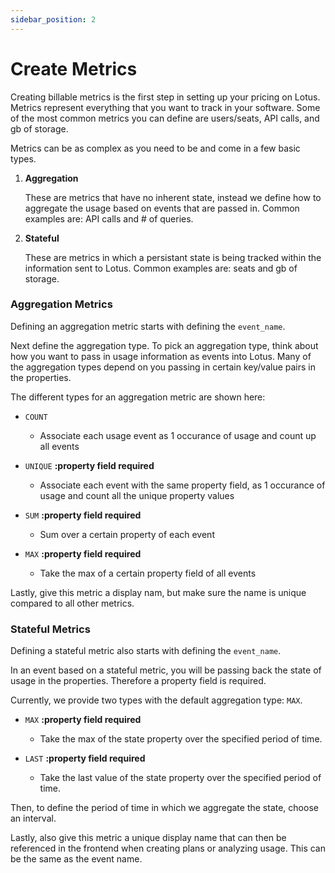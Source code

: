 ```yaml
---
sidebar_position: 2
---
```


# Create Metrics

Creating billable metrics is the first step in setting up your pricing on Lotus. Metrics represent everything that you want to track in your software. Some of the most common metrics you can define are users/seats, API calls, and gb of storage.

Metrics can be as complex as you need to be and come in a few basic types.

1. **Aggregation**

   These are metrics that have no inherent state, instead we define how to aggregate the usage based on events that are passed in. Common examples are: API calls and # of queries.

2. **Stateful**

   These are metrics in which a persistant state is being tracked within the information sent to Lotus. Common examples are: seats and gb of storage.

### Aggregation Metrics

<p>

Defining an aggregation metric starts with defining the <code>event_name</code>.

Next define the aggregation type. To pick an aggregation type, think about how you want to pass in usage information as events into Lotus. Many of the aggregation types depend on you passing in certain key/value pairs in the properties.

The different types for an aggregation metric are shown here:

- <code>COUNT</code>

  - Associate each usage event as 1 occurance of usage and count up all events

- <code>UNIQUE</code> <b>:property field required </b>

  - Associate each event with the same property field, as 1 occurance of usage and count all the unique property values

- <code>SUM</code> <b>:property field required </b>

  - Sum over a certain property of each event

- <code>MAX</code> <b>:property field required </b>

  - Take the max of a certain property field of all events

Lastly, give this metric a display nam, but make sure the name is unique compared to all other metrics.

</p>

### Stateful Metrics

<p>

Defining a stateful metric also starts with defining the <code>event_name</code>.

In an event based on a stateful metric, you will be passing back the state of usage in the properties. Therefore a property field is required.

Currently, we provide two types with the default aggregation type: <code>MAX</code>.

- <code>MAX</code> <b>:property field required </b>

  - Take the max of the state property over the specified period of time.

- <code>LAST</code> <b>:property field required </b>

  - Take the last value of the state property over the specified period of time.

Then, to define the period of time in which we aggregate the state, choose an interval.

Lastly, also give this metric a unique display name that can then be referenced in the frontend when creating plans or analyzing usage. This can be the same as the event name.

</p>
